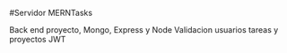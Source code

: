 #Servidor MERNTasks

Back end proyecto, Mongo, Express y Node
Validacion usuarios tareas y proyectos JWT
